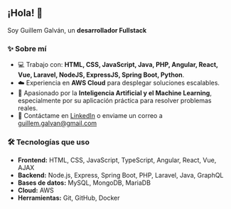 ## ¡Hola! 👋

Soy Guillem Galván, un **desarrollador Fullstack**

### ✨ Sobre mí

* 💻 Trabajo con: **HTML, CSS, JavaScript, Java, PHP, Angular, React, Vue, Laravel, NodeJS, ExpressJS, Spring Boot, Python**.
* ☁️ Experiencia en **AWS Cloud** para desplegar soluciones escalables.
* 🌱 Apasionado por la **Inteligencia Artificial y el Machine Learning**, especialmente por su aplicación práctica para resolver problemas reales.
* 📧 Contáctame en [LinkedIn](https://www.linkedin.com/in/guillem-galvan/) o enviame un correo a guillem.galvan@gmail.com

### 🛠️ Tecnologías que uso

* **Frontend:** HTML, CSS, JavaScript, TypeScript, Angular, React, Vue, AJAX
* **Backend:** Node.js, Express, Spring Boot, PHP, Laravel, Java, GraphQL
* **Bases de datos:** MySQL, MongoDB, MariaDB
* **Cloud:** AWS
* **Herramientas:** Git, GitHub, Docker


